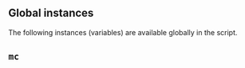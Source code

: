 ## Global instances

The following instances (variables) are available globally in the script.

## `mc`
